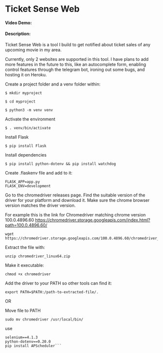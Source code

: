 # Ticket Sense Web
#### Video Demo:  <URL HERE>
#### Description:


Ticket Sense Web is a tool I build to get notified about ticket sales of any upcoming movie in my area.
  
Currently, only 2 websites are supported in this tool. I have plans to add more features in the future to this, like an autocomplete form, enabling control features through the telegram bot, ironing out some bugs, and hosting it on Heroku.

Create a project folder and a venv folder within:

```
$ mkdir myproject

$ cd myproject

$ python3 -m venv venv
```

Activate the environment
```
$ . venv/bin/activate
```

Install Flask
```
$ pip install Flask
```

Install dependencies
```
$ pip install python-dotenv && pip install watchdog
```

Create .flaskenv file and add to it:
```
FLASK_APP=app.py
FLASK_ENV=development
```

Go to the chromedriver releases page. Find the suitable version of the driver for your platform and download it.
Make sure the chrome browser version matches the driver version.

For example this is the link for Chromedriver matching chrome version 100.0.4896.60
https://chromedriver.storage.googleapis.com/index.html?path=100.0.4896.60/

```
wget https://chromedriver.storage.googleapis.com/100.0.4896.60/chromedriver_linux64.zip
```

Extract the file with:
```
unzip chromedriver_linux64.zip
```

Make it executable:
```
chmod +x chromedriver
```

Add the driver to your PATH so other tools can find it:
```
export PATH=$PATH:/path-to-extracted-file/.
```

OR

Move file to PATH
```
sudo mv chromedriver /usr/local/bin/
```

use 
```pyTelegramBotAPI==4.4.0
selenium==4.1.3
python-dotenv==0.20.0
pip install APScheduler```
